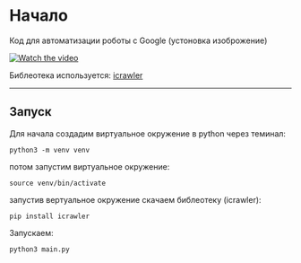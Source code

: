 # Начало 
Код для автоматизации роботы с Google (устоновка изоброжение)

[![Watch the video](https://img.youtube.com/vi/vHmpEk-QKZk/maxresdefault.jpg)](https://youtu.be/vHmpEk-QKZk)

Библеотека используется: <a href='https://pypi.org/project/icrawler/'>icrawler</a>
________________________

<h2>Запуск</h2> 

Для начала создадим виртуальное окружение в python через теминал:

```
python3 -m venv venv
```

потом запустим виртуальное окружение:

```
source venv/bin/activate
```

запустив вертуальное окружение скачаем библеотеку (icrawler):

```
pip install icrawler
```

Запускаем:

```
python3 main.py
```


